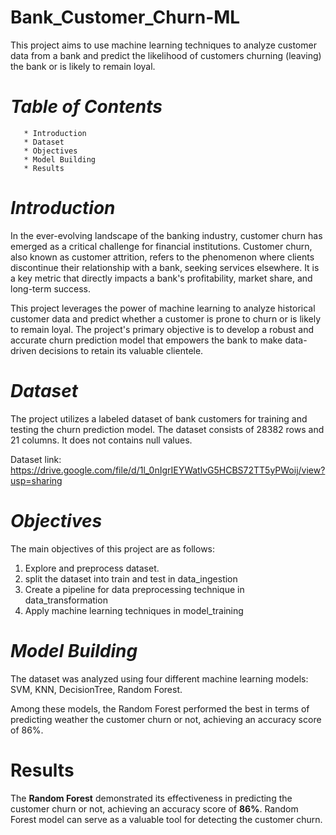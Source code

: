 # Bank_Customer_Churn-ML

This project aims to use machine learning techniques to analyze customer data from a bank and predict the likelihood of customers churning (leaving) the bank or is likely to remain loyal.

# _Table of Contents_
       * Introduction
       * Dataset
       * Objectives
       * Model Building
       * Results

# _Introduction_
  In the ever-evolving landscape of the banking industry, customer churn has emerged as a critical challenge for financial institutions. Customer churn, also known as customer attrition, refers to the phenomenon where clients discontinue their relationship with a bank, seeking services elsewhere. It is a key metric that directly impacts a bank's profitability, market share, and long-term success.

  This project leverages the power of machine learning to analyze historical customer data and predict whether a customer is prone to churn or is likely to remain loyal. The project's primary objective is to develop a robust and accurate churn prediction model that empowers the bank to make data-driven decisions to retain its valuable clientele.

# _Dataset_
  The project utilizes a labeled dataset of bank customers for training and testing the churn prediction model. The dataset consists of 28382 rows and 21 columns. It does not contains null values.

Dataset link: https://drive.google.com/file/d/1l_0nIgrIEYWatlvG5HCBS72TT5yPWoij/view?usp=sharing

# _Objectives_
The main objectives of this project are as follows:

   1. Explore and preprocess dataset.
   2. split the dataset into train and test in data_ingestion
   3. Create a pipeline for data preprocessing technique in data_transformation
   4. Apply machine learning techniques in model_training

# _Model Building_
  The dataset was analyzed using four different machine learning models: 
    SVM, 
    KNN,
    DecisionTree,
    Random Forest.
 
  Among these models, the Random Forest  performed the best in terms of predicting weather the customer churn or not, achieving an accuracy score of 86%.

# Results
  The **Random Forest** demonstrated its effectiveness in predicting the customer churn or not, achieving an accuracy score of **86%**. Random Forest model can serve as a valuable tool for detecting the customer churn.
